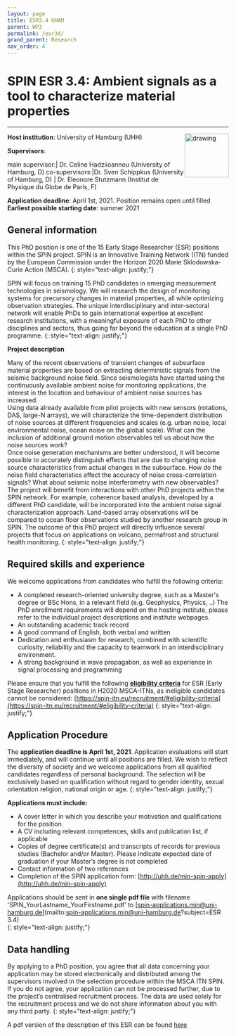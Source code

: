 ```yaml
---
layout: page
title: ESR3.4 UHAM
parent: WP3
permalink: /esr34/
grand_parent: Research
nav_order: 4
---
```


# SPIN ESR 3.4: Ambient signals as a tool to characterize material properties
----

__Host institution__: University of Hamburg (UHH)  <img src="/assets/images/partners-logos/UHH_logo.svg" alt="drawing" width="100" style="float:right"/>

__Supervisors__: 
		  
main supervisor:| Dr. Celine Hadziioannou (University of Hamburg, D)
co-supervisors:|Dr. Sven Schippkus (University of Hamburg, D)
| Dr. Eleonore Stutzmann (Institut de Physique du Globe de Paris, F)


__Application deadline__: April 1st, 2021. Position remains open until filled  
__Earliest possible starting date__: summer 2021   

## General information

This PhD position is one of the 15 Early Stage Researcher (ESR) positions within the SPIN project. SPIN is an Innovative Training Network (ITN) funded by the European Commission under the Horizon 2020 Marie Sklodowska-Curie Action (MSCA). 
{: style="text-align: justify;"}

SPIN will focus on training 15 PhD candidates in emerging measurement technologies in seismology. We will research the design of monitoring systems for precursory changes in material properties, all while optimizing observation strategies. The unique interdisciplinary and inter-sectoral network will enable PhDs to gain international expertise at excellent research institutions, with a meaningful exposure of each PhD to other disciplines and sectors, thus going far beyond the education at a single PhD programme.
{: style="text-align: justify;"}

__Project description__

Many of the recent observations of transient changes of subsurface material properties are based on extracting deterministic signals from the seismic background noise field. Since seismologists have started using the continuously available ambient noise for monitoring applications, the interest in the location and behaviour of ambient noise sources has increased.  
Using data already available from pilot projects with new sensors (rotations, DAS, large-N arrays), we will characterize the time-dependent distribution of noise sources at different frequencies and scales (e.g. urban noise, local environmental noise, ocean noise on the global scale). What can the inclusion of additional ground motion observables tell us about how the noise sources work?  
Once noise generation mechanisms are better understood, it will become possible to accurately distinguish effects that are due to changing noise source characteristics from actual changes in the subsurface. How do the noise field characteristics affect the accuracy of noise cross-correlation signals? What about seismic noise interferometry with new observables?  
The project will benefit from interactions with other PhD projects within the SPIN network. For example, coherence based analysis, developed by a different PhD candidate, will be incorporated into the ambient noise signal characterization approach. Land-based array observations will be compared to ocean floor observations studied by another research group in SPIN. The outcome of this PhD project will directly influence several projects that focus on applications on volcano, permafrost and structural health monitoring.
{: style="text-align: justify;"}

## Required skills and experience

We welcome applications from candidates who fulfill the following criteria:
*	A completed research-oriented university degree, such as a Master's degree or BSc Hons, in a relevant field (e.g. Geophysics, Physics, ..) The PhD enrollment requirements will depend on the hosting institute, please refer to the individual project descriptions and institute webpages.
*	An outstanding academic track record
*	A good command of English, both verbal and written
*	Dedication and enthusiasm for research, combined with scientific curiosity, reliability and the capacity to teamwork in an interdisciplinary environment.
*	A strong background in wave propagation, as well as experience in signal processing and programming

Please ensure that you fulfill the following [__eligibility criteria__](https://spin-itn.eu/recruitment/#eligibility-criteria) for ESR (Early Stage Researcher) positions in H2020 MSCA-ITNs, as ineligible candidates cannot be considered:
[https://spin-itn.eu/recruitment/#eligibility-criteria](https://spin-itn.eu/recruitment/#eligibility-criteria)
{: style="text-align: justify;"}
 
## Application Procedure

The __application deadline is April 1st, 2021__. Application evaluations will start immediately, and will continue until all positions are filled. We wish to reflect the diversity of society and we welcome applications from all qualified candidates regardless of personal background. The selection will be exclusively based on qualification without regard to gender identity, sexual orientation religion, national origin or age.
{: style="text-align: justify;"}

__Applications must include:__
 
*	A cover letter in which you describe your motivation and qualifications for the position.
*	A CV including relevant competences, skills and publication list, if applicable
*	Copies of degree certificate(s) and transcripts of records for previous studies (Bachelor and/or Master). Please indicate expected date of graduation if your Master’s degree is not completed
*	Contact information of two references
*	Completion of the SPIN application form: [http://uhh.de/min-spin-apply](http://uhh.de/min-spin-apply)

Applications should be sent in __one single pdf file__ with filename 'SPIN_YourLastname_YourFirstname.pdf' to [spin-applications.min@uni-hamburg.de](mailto:spin-applications.min@uni-hamburg.de?subject=ESR 3.4)  
{: style="text-align: justify;"}

## Data handling

By applying to a PhD position, you agree that all data concerning your application may be stored electronically and distributed among the supervisors involved in the selection procedure within the MSCA ITN SPIN. If you do not agree, your application can not be processed further, due to the project’s centralised recruitment process. The data are used solely for the recruitment process and we do not share information about you with any third party.
{: style="text-align: justify;"}

A pdf version of the description of this ESR can be found [here](https://spin-itn.eu/assets/documents/SPIN_advert_ESR_3_4.pdf "ESR 3.4")
